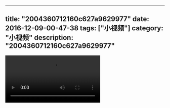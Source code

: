 
---
title: "2004360712160c627a9629977"
date: 2016-12-09-00-47-38
tags: ["小视频"]
category: "小视频"
description: "2004360712160c627a9629977"
---
<video src="http://ohtsqip0g.bkt.clouddn.com/2004360712160c627a9629977.mp4" controls="controls"></video>
